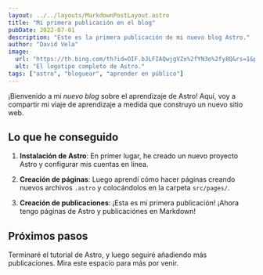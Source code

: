 ```yaml
---
layout: ../../layouts/MarkdownPostLayout.astro
title: "Mi primera publicación en el blog"
pubDate: 2022-07-01
description: "Este es la primera publicación de mi nuevo blog Astro."
author: "David Vela"
image:
  url: "https://th.bing.com/th?id=OIF.bJLFIAQwjgVZx%2fYN3o%2fy8Q&rs=1&pid=ImgDetMain"
  alt: "El logotipo completo de Astro."
tags: ["astro", "bloguear", "aprender en público"]
---
```


¡Bienvenido a mi _nuevo blog_ sobre el aprendizaje de Astro! Aquí, voy a compartir mi viaje de aprendizaje a medida que construyo un nuevo sitio web.

## Lo que he conseguido

1. **Instalación de Astro**: En primer lugar, he creado un nuevo proyecto Astro y configurar mis cuentas en línea.

2. **Creación de páginas**: Luego aprendí cómo hacer páginas creando nuevos archivos `.astro` y colocándolos en la carpeta `src/pages/`.

3. **Creación de publicaciones**: ¡Esta es mi primera publicación! ¡Ahora tengo páginas de Astro y publicaciónes en Markdown!

## Próximos pasos

Terminaré el tutorial de Astro, y luego seguiré añadiendo más publicaciones. Mira este espacio para más por venir.
